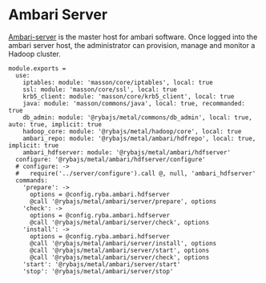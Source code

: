
# Ambari Server

[Ambari-server][Ambari-server] is the master host for ambari software.
Once logged into the ambari server host, the administrator can  provision, 
manage and monitor a Hadoop cluster.

    module.exports =
      use:
        iptables: module: 'masson/core/iptables', local: true
        ssl: module: 'masson/core/ssl', local: true
        krb5_client: module: 'masson/core/krb5_client', local: true
        java: module: 'masson/commons/java', local: true, recommanded: true
        db_admin: module: '@rybajs/metal/commons/db_admin', local: true, auto: true, implicit: true
        hadoop_core: module: '@rybajs/metal/hadoop/core', local: true
        ambari_repo: module: '@rybajs/metal/ambari/hdfrepo', local: true, implicit: true
        ambari_hdfserver: module: '@rybajs/metal/ambari/hdfserver'
      configure: '@rybajs/metal/ambari/hdfserver/configure'
      # configure: ->
      #   require('../server/configure').call @, null, 'ambari_hdfserver'
      commands:
        'prepare': ->
          options = @config.ryba.ambari.hdfserver
          @call '@rybajs/metal/ambari/server/prepare', options
        'check': ->
          options = @config.ryba.ambari.hdfserver
          @call '@rybajs/metal/ambari/server/check', options
        'install': ->
          options = @config.ryba.ambari.hdfserver
          @call '@rybajs/metal/ambari/server/install', options
          @call '@rybajs/metal/ambari/server/start', options
          @call '@rybajs/metal/ambari/server/check', options
        'start': '@rybajs/metal/ambari/server/start'
        'stop': '@rybajs/metal/ambari/server/stop'

[Ambari-server]: http://ambari.apache.org
